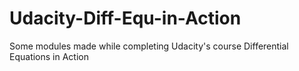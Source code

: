 # Udacity-Diff-Equ-in-Action
Some modules made while completing Udacity's course Differential Equations in Action

